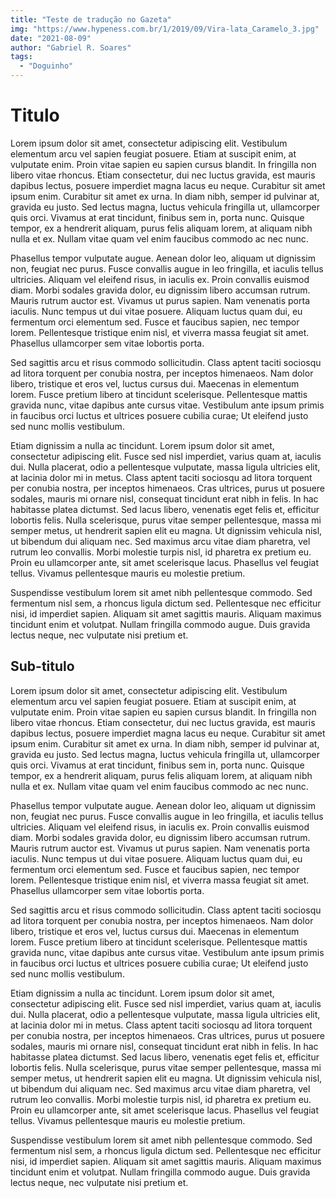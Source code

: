 ```yaml
---
title: "Teste de tradução no Gazeta"
img: "https://www.hypeness.com.br/1/2019/09/Vira-lata_Caramelo_3.jpg"
date: "2021-08-09"
author: "Gabriel R. Soares"
tags:
  - "Doguinho"
---
```


# Titulo

Lorem ipsum dolor sit amet, consectetur adipiscing elit. Vestibulum elementum arcu vel sapien feugiat posuere. Etiam at suscipit enim, at vulputate enim. Proin vitae sapien eu sapien cursus blandit. In fringilla non libero vitae rhoncus. Etiam consectetur, dui nec luctus gravida, est mauris dapibus lectus, posuere imperdiet magna lacus eu neque. Curabitur sit amet ipsum enim. Curabitur sit amet ex urna. In diam nibh, semper id pulvinar at, gravida eu justo. Sed lectus magna, luctus vehicula fringilla ut, ullamcorper quis orci. Vivamus at erat tincidunt, finibus sem in, porta nunc. Quisque tempor, ex a hendrerit aliquam, purus felis aliquam lorem, at aliquam nibh nulla et ex. Nullam vitae quam vel enim faucibus commodo ac nec nunc.

Phasellus tempor vulputate augue. Aenean dolor leo, aliquam ut dignissim non, feugiat nec purus. Fusce convallis augue in leo fringilla, et iaculis tellus ultricies. Aliquam vel eleifend risus, in iaculis ex. Proin convallis euismod diam. Morbi sodales gravida dolor, eu dignissim libero accumsan rutrum. Mauris rutrum auctor est. Vivamus ut purus sapien. Nam venenatis porta iaculis. Nunc tempus ut dui vitae posuere. Aliquam luctus quam dui, eu fermentum orci elementum sed. Fusce et faucibus sapien, nec tempor lorem. Pellentesque tristique enim nisl, et viverra massa feugiat sit amet. Phasellus ullamcorper sem vitae lobortis porta.

Sed sagittis arcu et risus commodo sollicitudin. Class aptent taciti sociosqu ad litora torquent per conubia nostra, per inceptos himenaeos. Nam dolor libero, tristique et eros vel, luctus cursus dui. Maecenas in elementum lorem. Fusce pretium libero at tincidunt scelerisque. Pellentesque mattis gravida nunc, vitae dapibus ante cursus vitae. Vestibulum ante ipsum primis in faucibus orci luctus et ultrices posuere cubilia curae; Ut eleifend justo sed nunc mollis vestibulum.

Etiam dignissim a nulla ac tincidunt. Lorem ipsum dolor sit amet, consectetur adipiscing elit. Fusce sed nisl imperdiet, varius quam at, iaculis dui. Nulla placerat, odio a pellentesque vulputate, massa ligula ultricies elit, at lacinia dolor mi in metus. Class aptent taciti sociosqu ad litora torquent per conubia nostra, per inceptos himenaeos. Cras ultrices, purus ut posuere sodales, mauris mi ornare nisl, consequat tincidunt erat nibh in felis. In hac habitasse platea dictumst. Sed lacus libero, venenatis eget felis et, efficitur lobortis felis. Nulla scelerisque, purus vitae semper pellentesque, massa mi semper metus, ut hendrerit sapien elit eu magna. Ut dignissim vehicula nisl, ut bibendum dui aliquam nec. Sed maximus arcu vitae diam pharetra, vel rutrum leo convallis. Morbi molestie turpis nisl, id pharetra ex pretium eu. Proin eu ullamcorper ante, sit amet scelerisque lacus. Phasellus vel feugiat tellus. Vivamus pellentesque mauris eu molestie pretium.

Suspendisse vestibulum lorem sit amet nibh pellentesque commodo. Sed fermentum nisl sem, a rhoncus ligula dictum sed. Pellentesque nec efficitur nisi, id imperdiet sapien. Aliquam sit amet sagittis mauris. Aliquam maximus tincidunt enim et volutpat. Nullam fringilla commodo augue. Duis gravida lectus neque, nec vulputate nisi pretium et.

## Sub-titulo

Lorem ipsum dolor sit amet, consectetur adipiscing elit. Vestibulum elementum arcu vel sapien feugiat posuere. Etiam at suscipit enim, at vulputate enim. Proin vitae sapien eu sapien cursus blandit. In fringilla non libero vitae rhoncus. Etiam consectetur, dui nec luctus gravida, est mauris dapibus lectus, posuere imperdiet magna lacus eu neque. Curabitur sit amet ipsum enim. Curabitur sit amet ex urna. In diam nibh, semper id pulvinar at, gravida eu justo. Sed lectus magna, luctus vehicula fringilla ut, ullamcorper quis orci. Vivamus at erat tincidunt, finibus sem in, porta nunc. Quisque tempor, ex a hendrerit aliquam, purus felis aliquam lorem, at aliquam nibh nulla et ex. Nullam vitae quam vel enim faucibus commodo ac nec nunc.

Phasellus tempor vulputate augue. Aenean dolor leo, aliquam ut dignissim non, feugiat nec purus. Fusce convallis augue in leo fringilla, et iaculis tellus ultricies. Aliquam vel eleifend risus, in iaculis ex. Proin convallis euismod diam. Morbi sodales gravida dolor, eu dignissim libero accumsan rutrum. Mauris rutrum auctor est. Vivamus ut purus sapien. Nam venenatis porta iaculis. Nunc tempus ut dui vitae posuere. Aliquam luctus quam dui, eu fermentum orci elementum sed. Fusce et faucibus sapien, nec tempor lorem. Pellentesque tristique enim nisl, et viverra massa feugiat sit amet. Phasellus ullamcorper sem vitae lobortis porta.

Sed sagittis arcu et risus commodo sollicitudin. Class aptent taciti sociosqu ad litora torquent per conubia nostra, per inceptos himenaeos. Nam dolor libero, tristique et eros vel, luctus cursus dui. Maecenas in elementum lorem. Fusce pretium libero at tincidunt scelerisque. Pellentesque mattis gravida nunc, vitae dapibus ante cursus vitae. Vestibulum ante ipsum primis in faucibus orci luctus et ultrices posuere cubilia curae; Ut eleifend justo sed nunc mollis vestibulum.

Etiam dignissim a nulla ac tincidunt. Lorem ipsum dolor sit amet, consectetur adipiscing elit. Fusce sed nisl imperdiet, varius quam at, iaculis dui. Nulla placerat, odio a pellentesque vulputate, massa ligula ultricies elit, at lacinia dolor mi in metus. Class aptent taciti sociosqu ad litora torquent per conubia nostra, per inceptos himenaeos. Cras ultrices, purus ut posuere sodales, mauris mi ornare nisl, consequat tincidunt erat nibh in felis. In hac habitasse platea dictumst. Sed lacus libero, venenatis eget felis et, efficitur lobortis felis. Nulla scelerisque, purus vitae semper pellentesque, massa mi semper metus, ut hendrerit sapien elit eu magna. Ut dignissim vehicula nisl, ut bibendum dui aliquam nec. Sed maximus arcu vitae diam pharetra, vel rutrum leo convallis. Morbi molestie turpis nisl, id pharetra ex pretium eu. Proin eu ullamcorper ante, sit amet scelerisque lacus. Phasellus vel feugiat tellus. Vivamus pellentesque mauris eu molestie pretium.

Suspendisse vestibulum lorem sit amet nibh pellentesque commodo. Sed fermentum nisl sem, a rhoncus ligula dictum sed. Pellentesque nec efficitur nisi, id imperdiet sapien. Aliquam sit amet sagittis mauris. Aliquam maximus tincidunt enim et volutpat. Nullam fringilla commodo augue. Duis gravida lectus neque, nec vulputate nisi pretium et.

